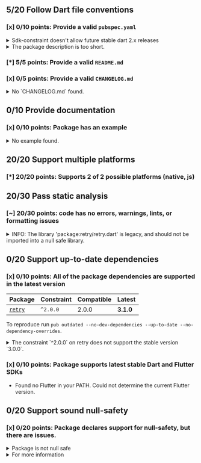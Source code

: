 ## 5/20 Follow Dart file conventions

### [x] 0/10 points: Provide a valid `pubspec.yaml`

<details>
<summary>
Sdk-constraint doesn't allow future stable dart 2.x releases
</summary>

`pubspec.yaml:8:8`

```
  ╷
8 │   sdk: ">=2.12.0-0 <2.12.0"
  │        ^^^^^^^^^^^^^^^^^^^^
  ╵
```

</details>
<details>
<summary>
The package description is too short.
</summary>

Add more detail to the `description` field of `pubspec.yaml`. Use 60 to 180 characters to describe the package, what it does, and its target use case.
</details>

### [*] 5/5 points: Provide a valid `README.md`


### [x] 0/5 points: Provide a valid `CHANGELOG.md`

<details>
<summary>
No `CHANGELOG.md` found.
</summary>

Changelog entries help developers follow the progress of your package. See the [example](https://raw.githubusercontent.com/dart-lang/stagehand/master/templates/package-simple/CHANGELOG.md) generated by `stagehand`.
</details>

## 0/10 Provide documentation

### [x] 0/10 points: Package has an example

<details>
<summary>
No example found.
</summary>

See [package layout](https://dart.dev/tools/pub/package-layout#examples) guidelines on how to add an example.
</details>

## 20/20 Support multiple platforms

### [*] 20/20 points: Supports 2 of 2 possible platforms (**native**, **js**)


## 20/30 Pass static analysis

### [~] 20/30 points: code has no errors, warnings, lints, or formatting issues

<details>
<summary>
INFO: The library 'package:retry/retry.dart' is legacy, and should not be imported into a null safe library.
</summary>

`lib/_dummy_pkg.dart:1:8`

```
  ╷
1 │ import 'package:retry/retry.dart';
  │        ^^^^^^^^^^^^^^^^^^^^^^^^^^
  ╵
```

To reproduce make sure you are using [pedantic](https://pub.dev/packages/pedantic#using-the-lints) and run `dartanalyzer lib/_dummy_pkg.dart`
</details>

## 0/20 Support up-to-date dependencies

### [x] 0/10 points: All of the package dependencies are supported in the latest version

|Package|Constraint|Compatible|Latest|
|:-|:-|:-|:-|
|[`retry`]|`^2.0.0`|2.0.0|**3.1.0**|

To reproduce run `pub outdated --no-dev-dependencies --up-to-date --no-dependency-overrides`.

[`retry`]: https://pub.dev/packages/retry

<details>
<summary>
The constraint `^2.0.0` on retry does not support the stable version `3.0.0`.
</summary>

Try running `dart pub upgrade --major-versions retry` to update the constraint.
</details>

### [x] 0/10 points: Package supports latest stable Dart and Flutter SDKs

* Found no Flutter in your PATH. Could not determine the current Flutter version.

## 0/20 Support sound null-safety

### [x] 0/20 points: Package declares support for null-safety, but there are issues.

<details>
<summary>
Package is not null safe
</summary>

Because:
* `_dummy_pkg` that depends on:
* `retry` that doesn't opt in to null safety
</details>
<details>
<summary>
For more information
</summary>

Try running `pub outdated --mode=null-safety`.
Be sure to read the [migration guide](https://dart.dev/null-safety/migration-guide).
</details>